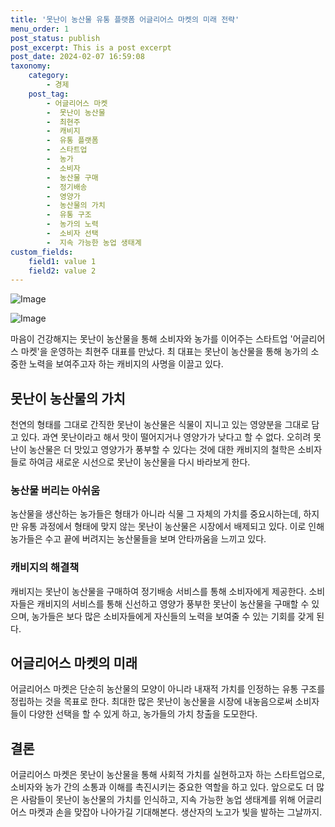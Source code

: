 ```yaml
---
title: '못난이 농산물 유통 플랫폼 어글리어스 마켓의 미래 전략'
menu_order: 1
post_status: publish
post_excerpt: This is a post excerpt
post_date: 2024-02-07 16:59:08
taxonomy:
    category:
        - 경제
    post_tag:
        - 어글리어스 마켓
        -  못난이 농산물
        -  최현주
        -  캐비지
        -  유통 플랫폼
        -  스타트업
        -  농가
        -  소비자
        -  농산물 구매
        -  정기배송
        -  영양가
        -  농산물의 가치
        -  유통 구조
        -  농가의 노력
        -  소비자 선택
        -  지속 가능한 농업 생태계
custom_fields:
    field1: value 1
    field2: value 2
---
```


![Image](https://imgnews.pstatic.net/image/029/2024/02/07/0002854167_001_20240207131501077.jpg?type=w647)

![Image](https://imgnews.pstatic.net/image/029/2024/02/07/0002854167_002_20240207131501096.jpg?type=w647)


마음이 건강해지는 못난이 농산물을 통해 소비자와 농가를 이어주는 스타트업 '어글리어스 마켓'을 운영하는 최현주 대표를 만났다. 최 대표는 못난이 농산물을 통해 농가의 소중한 노력을 보여주고자 하는 캐비지의 사명을 이끌고 있다.

## 못난이 농산물의 가치

천연의 형태를 그대로 간직한 못난이 농산물은 식물이 지니고 있는 영양분을 그대로 담고 있다. 과연 못난이라고 해서 맛이 떨어지거나 영양가가 낮다고 할 수 없다. 오히려 못난이 농산물은 더 맛있고 영양가가 풍부할 수 있다는 것에 대한 캐비지의 철학은 소비자들로 하여금 새로운 시선으로 못난이 농산물을 다시 바라보게 한다.

### 농산물 버리는 아쉬움

농산물을 생산하는 농가들은 형태가 아니라 식물 그 자체의 가치를 중요시하는데, 하지만 유통 과정에서 형태에 맞지 않는 못난이 농산물은 시장에서 배제되고 있다. 이로 인해 농가들은 수고 끝에 버려지는 농산물들을 보며 안타까움을 느끼고 있다.

### 캐비지의 해결책

캐비지는 못난이 농산물을 구매하여 정기배송 서비스를 통해 소비자에게 제공한다. 소비자들은 캐비지의 서비스를 통해 신선하고 영양가 풍부한 못난이 농산물을 구매할 수 있으며, 농가들은 보다 많은 소비자들에게 자신들의 노력을 보여줄 수 있는 기회를 갖게 된다.

## 어글리어스 마켓의 미래

어글리어스 마켓은 단순히 농산물의 모양이 아니라 내재적 가치를 인정하는 유통 구조를 정립하는 것을 목표로 한다. 최대한 많은 못난이 농산물을 시장에 내놓음으로써 소비자들이 다양한 선택을 할 수 있게 하고, 농가들의 가치 창출을 도모한다.

## 결론

어글리어스 마켓은 못난이 농산물을 통해 사회적 가치를 실현하고자 하는 스타트업으로, 소비자와 농가 간의 소통과 이해를 촉진시키는 중요한 역할을 하고 있다. 앞으로도 더 많은 사람들이 못난이 농산물의 가치를 인식하고, 지속 가능한 농업 생태계를 위해 어글리어스 마켓과 손을 맞잡아 나아가길 기대해본다. 생산자의 노고가 빛을 발하는 그날까지.
